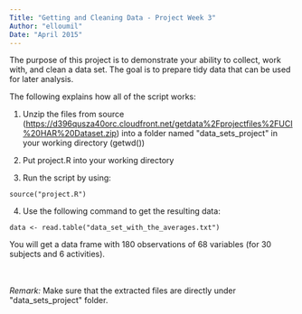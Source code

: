 ```yaml
---
Title: "Getting and Cleaning Data - Project Week 3"
Author: "elloumil"
Date: "April 2015"
---
```

The purpose of this project is to demonstrate your ability to collect, work with, and clean a data set. The goal is to prepare tidy data that can be used for later analysis.

The following explains how all of the script works:

1. Unzip the files from source (https://d396qusza40orc.cloudfront.net/getdata%2Fprojectfiles%2FUCI%20HAR%20Dataset.zip) into a folder named "data_sets_project" in your working directory (getwd())

2. Put project.R into your working directory

3. Run the script by using: 
  ``` 
source("project.R")
```

4. Use the following command to get the resulting data:
  ```
data <- read.table("data_set_with_the_averages.txt") 
```
  You will get a data frame with 180 observations of 68 variables (for 30 subjects and 6 activities).

<br/><br/>
*Remark:*
Make sure that the extracted files are directly under "data\_sets\_project" folder.
